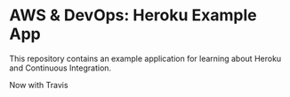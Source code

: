 # AWS & DevOps: Heroku Example App

This repository contains an example application for learning about Heroku and
Continuous Integration.

Now with Travis
